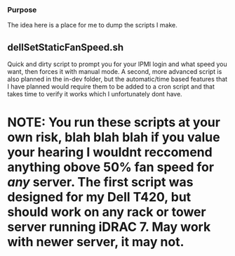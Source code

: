 
### Purpose

The idea here is a place for me to dump the scripts I make.

## dellSetStaticFanSpeed.sh

Quick and dirty script to prompt you for your IPMI login and what speed you want, then forces it with manual mode. 
A second, more advanced script is also planned in the in-dev folder, but the automatic/time based features that I have planned would require them to
be added to a cron script and that takes time to verify it works which I unfortunately dont have. 

# NOTE: You run these scripts at your own risk, blah blah blah if you value your hearing I wouldnt reccomend anything obove 50% fan speed for *any* server. The first script was designed for my Dell T420, but should work on any rack or tower server running iDRAC 7. May work with newer server, it may not. 
